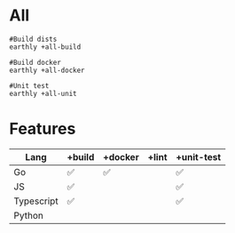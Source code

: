 # All
```
#Build dists
earthly +all-build 

#Build docker
earthly +all-docker

#Unit test
earthly +all-unit

```


# Features

| Lang      | +build | +docker | +lint| +unit-test|
| ----------- | ----------- | ---- | ---| ---|
| Go | :white_check_mark:  | :white_check_mark: | |  :white_check_mark:|
| JS| :white_check_mark:   | | | :white_check_mark: |
| Typescript| :white_check_mark: | | | :white_check_mark: |
| Python|